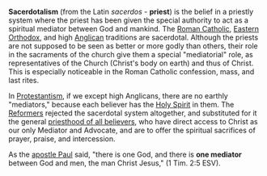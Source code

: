 **Sacerdotalism** (from the Latin *sacerdos* - **priest**) is the
belief in a priestly system where the priest has been given the
special authority to act as a spiritual mediator between God and
mankind. The [Roman Catholic](Roman_Catholic "Roman Catholic"),
[Eastern Orthodox](Eastern_Orthodox "Eastern Orthodox"), and high
[Anglican](Anglican "Anglican") traditions are sacerdotal. Although
the priests are not supposed to be seen as better or more godly
than others, their role in the sacraments of the church give them a
special "mediatorial" role, as representatives of the Church
(Christ's body on earth) and thus of Christ. This is especially
noticeable in the Roman Catholic confession, mass, and last rites.

In [Protestantism](Protestantism "Protestantism"), if we except
high Anglicans, there are no earthly "mediators," because each
believer has the [Holy Spirit](Holy_Spirit "Holy Spirit") in them.
The [Reformers](Reformation "Reformation") rejected the sacerdotal
system altogether, and substituted for it the general
[priesthood of all believers](Priesthood_of_all_believers "Priesthood of all believers"),
who have direct access to Christ as our only Mediator and Advocate,
and are to offer the spiritual sacrifices of prayer, praise, and
intercession.

As the [apostle Paul](Apostle_Paul "Apostle Paul") said, "there is
one God, and there is **one mediator** between God and men, the man
Christ Jesus," (1 Tim. 2:5 ESV).







